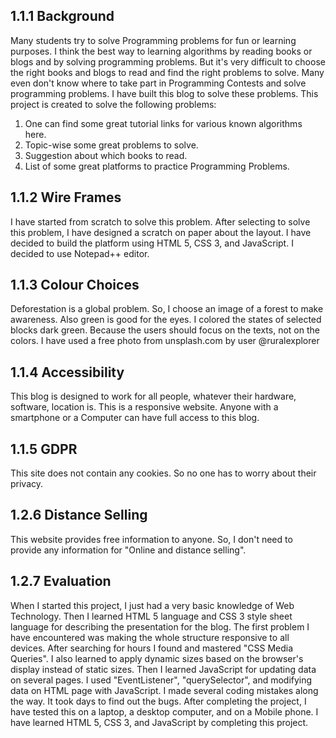 ## 1.1.1 Background
Many students try to solve Programming problems for fun or learning purposes. 
I think the best way to learning algorithms by reading books or blogs and by solving programming problems.
But it's very difficult to choose the right books and blogs to read and find the right problems to solve.
Many even don't know where to take part in Programming Contests and solve programming problems.
I have built this blog to solve these problems.
This project is created to solve the following problems:
1. One can find some great tutorial links for various known algorithms here. 
2. Topic-wise some great problems to solve.
3. Suggestion about which books to read.
4. List of some great platforms to practice Programming Problems.

## 1.1.2 Wire Frames
I have started from scratch to solve this problem.
After selecting to solve this problem, I have designed a scratch on paper about the layout.
I have decided to build the platform using HTML 5, CSS 3, and JavaScript.
I decided to use Notepad++ editor.


## 1.1.3 Colour Choices
Deforestation is a global problem.
So, I choose an image of a forest to make awareness.
Also green is good for the eyes.
I colored the states of selected blocks dark green. Because the users should focus on the texts, not on the colors.
I have used a free photo from unsplash.com by user @ruralexplorer

## 1.1.4 Accessibility
This blog is designed to work for all people, whatever their hardware, software, location is.
This is a responsive website. 
Anyone with a smartphone or a Computer can have full access to this blog.

## 1.1.5 GDPR
This site does not contain any cookies. So no one has to worry about their privacy.

## 1.2.6 Distance Selling
This website provides free information to anyone.
So, I don't need to provide any information for "Online and distance selling".

## 1.2.7 Evaluation
When I started this project, I just had a very basic knowledge of Web Technology.
Then I learned HTML 5 language and CSS 3 style sheet language for describing the presentation for the blog.
The first problem I have encountered was making the whole structure responsive to all devices.
After searching for hours I found and mastered "CSS Media Queries".
I also learned to apply dynamic sizes based on the browser's display instead of static sizes.
Then I learned JavaScript for updating data on several pages. 
I used "EventListener", "querySelector", and modifying data on HTML page with JavaScript.
I made several coding mistakes along the way.
It took days to find out the bugs.
After completing the project, I have tested this on a laptop, a desktop computer, and on a Mobile phone.
I have learned HTML 5, CSS 3, and JavaScript by completing this project. 